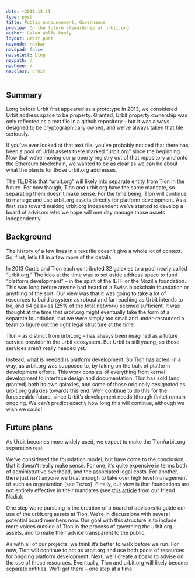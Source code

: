 ```yaml
---
date: ~2018.12.11
type: post
title: Public Announcement, Governance
preview: On the future stewardship of urbit.org
author: Galen Wolfe-Pauly
layout: urbit,post
navmode: navbar
navdpad: false
navselect: blog
navpath: /
navhome: /
navclass: urbit
---
```

## Summary

Long before Urbit first appeared as a prototype in 2013, we considered Urbit address space to be property. Granted, Urbit property ownership was only reflected as a text file in a github repository – but it was always designed to be cryptographically owned, and we’ve always taken that file seriously.

If you’ve ever looked at that text file, you’ve probably noticed that there has been a pool of Urbit assets there marked “urbit.org” since the beginning. Now that we’re moving our property registry out of that repository and onto the Ethereum blockchain, we wanted to be as clear as we can be about what the plan is for those urbit.org addresses.

The TL;DR is that “urbit.org” will likely into separate entity from Tlon in the future. For now though, Tlon and urbit.org have the same mandate, so separating them doesn’t make sense. For the time being, Tlon will continue to manage and use urbit.org assets directly for platform development. As a first step toward making urbit.org independent we’ve started to develop a board of advisors who we hope will one day manage those assets independently.

## Background

The history of a few lines in a text file doesn’t give a whole lot of context. So, first, let’s fill in a few more of the details.

In 2013 Curtis and Tlon each contributed 32 galaxies to a pool newly called “urbit.org.” The idea at the time was to set aside address space to fund “platform development” – in the spirit of the IETF or the Mozilla foundation. This was long before anyone had heard of a Swiss blockchain foundation or anything of the sort. Our view was that it was going to take a lot of resources to build a system as robust and far reaching as Urbit intends to be, and 64 galaxies (25% of the total network) seemed sufficient. It was thought at the time that urbit.org might eventually take the form of a separate foundation, but we were simply too small and under-resourced a team to figure out the right legal structure at the time.

Tlon – as distinct from urbit.org – has always been imagined as a future service provider in the urbit ecosystem. But Urbit is still young, so those services aren’t really needed yet.

Instead, what is needed is platform development. So Tlon has acted, in a way, as urbit.org was supposed to, by taking on the bulk of platform development efforts. This work consists of everything from kernel development to interface design and documentation. Tlon has sold (and granted) both its own galaxies, and some of those originally designated as urbit.org galaxies towards this end. We’ll continue to do this for the foreseeable future, since Urbit’s development needs (though finite) remain ongoing. We can’t predict exactly how long this will continue, although we wish we could!

## Future plans

As Urbit becomes more widely used, we expect to make the Tlon/urbit.org separation real.

We’ve considered the foundation model, but have come to the conclusion that it doesn’t really make sense. For one, it’s quite expensive in terms both of administrative overhead, and the associated legal costs. For another, there just isn’t anyone we trust enough to take over high level management of such an organization (see Tezos). Finally, our view is that foundations are not entirely effective in their mandates (see [this article](https://nadiaeghbal.com/foundations) from our friend Nadia).

One step we’re pursuing is the creation of a board of advisors to guide our use of the urbit.org assets at Tlon. We’re in discussions with several potential board members now. Our goal with this structure is to include more voices outside of Tlon in the process of governing the urbit.org assets, and to make their advice transparent to the public.

As with all of our projects, we think it’s better to walk before we run. For now, Tlon will continue to act as urbit.org and use both pools of resources for ongoing platform development. Next, we’ll create a board to advise on the use of those resources. Eventually, Tlon and urbit.org will likely become separate entities. We’ll get there – one step at a time.

